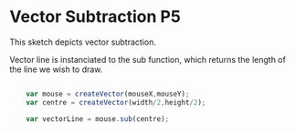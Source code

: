 # Vector Subtraction P5

This sketch depicts vector subtraction.

Vector line is instanciated to the sub function, which returns the length of the line we wish to draw.

```js

	var mouse = createVector(mouseX,mouseY);
	var centre = createVector(width/2,height/2);

	var vectorLine = mouse.sub(centre);

```
